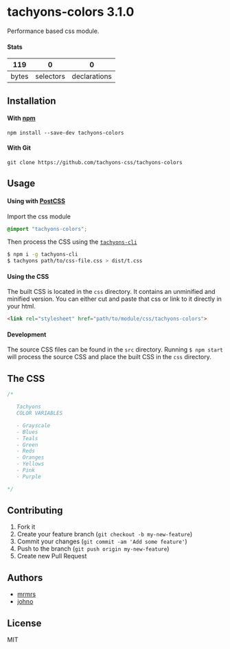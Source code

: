 # tachyons-colors 3.1.0

Performance based css module.

#### Stats

119 | 0 | 0
---|---|---
bytes | selectors | declarations

## Installation

#### With [npm](https://npmjs.com)

```
npm install --save-dev tachyons-colors
```

#### With Git

```
git clone https://github.com/tachyons-css/tachyons-colors
```

## Usage

#### Using with [PostCSS](https://github.com/postcss/postcss)

Import the css module

```css
@import "tachyons-colors";
```

Then process the CSS using the [`tachyons-cli`](https://github.com/tachyons-css/tachyons-cli)

```sh
$ npm i -g tachyons-cli
$ tachyons path/to/css-file.css > dist/t.css
```

#### Using the CSS

The built CSS is located in the `css` directory. It contains an unminified and minified version.
You can either cut and paste that css or link to it directly in your html.

```html
<link rel="stylesheet" href="path/to/module/css/tachyons-colors">
```

#### Development

The source CSS files can be found in the `src` directory.
Running `$ npm start` will process the source CSS and place the built CSS in the `css` directory.

## The CSS

```css
/*

   Tachyons
   COLOR VARIABLES

   - Grayscale
   - Blues
   - Teals
   - Green
   - Reds
   - Oranges
   - Yellows
   - Pink
   - Purple

*/
```

## Contributing

1. Fork it
2. Create your feature branch (`git checkout -b my-new-feature`)
3. Commit your changes (`git commit -am 'Add some feature'`)
4. Push to the branch (`git push origin my-new-feature`)
5. Create new Pull Request

## Authors

* [mrmrs](http://mrmrs.io)
* [johno](http://johnotander.com)

## License

MIT


